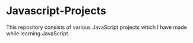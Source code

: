 # Javascript-Projects
This repository consists of various JavaScript projects which I have made while learning JavaScript.
